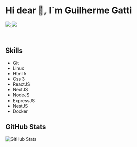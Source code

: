 <h1> Hi dear 👋, I`m Guilherme Gatti </h1>

<p align="left">
  <a href="mailto:gattiwhoomps@hotmail.com">
    <img src="https://img.shields.io/badge/-gattiwhoomps@hotmail.com-2196f3?style=flat-square&logo=Gmail&logoColor=white&link=mailto:rafaeldcmartins@gmail.com" />
  </a>
  <a href="https://www.linkedin.com/in/guidsgatti">
    <img src="https://img.shields.io/badge/-Guilherme%20Gatti-2196f3?style=flat-square&logo=Linkedin&logoColor=white&link=https://www.linkedin.com/in/rafaeldcmartins" />
  </a>
</p>

<br>

<h2>Skills</h2>
<ul>
  <li>Git</li>
  <li>Linux</li>
  <li>Html 5</li>
  <li>Css 3</li>
  <li>ReactJS</li>
  <li>NextJS</li>
  <li>NodeJS</li>
  <li>ExpressJS</li>
  <li>NestJS</li>
  <li>Docker</li>
</ul>

<h2>GitHub Stats</h2>
<p><img src="https://github-readme-stats.vercel.app/api?username=guigattidev&amp;show_icons=true" alt="GitHub Stats"></p>

<!--
**guigattidev/guigattidev** is a ✨ _special_ ✨ repository because its `README.md` (this file) appears on your GitHub profile.

Here are some ideas to get you started:

- 🔭 I’m currently working on ...
- 🌱 I’m currently learning ...
- 👯 I’m looking to collaborate on ...
- 🤔 I’m looking for help with ...
- 💬 Ask me about ...
- 📫 How to reach me: ...
- 😄 Pronouns: ...
- ⚡ Fun fact: ...
-->
